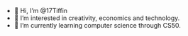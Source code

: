 - 👋 Hi, I’m @17Tiffin
- 👀 I’m interested in creativity, economics and technology.  
- 🌱 I’m currently learning computer science through CS50.


<!---
17Tiffin/17Tiffin is a ✨ special ✨ repository because its `README.md` (this file) appears on your GitHub profile.
You can click the Preview link to take a look at your changes.
--->
